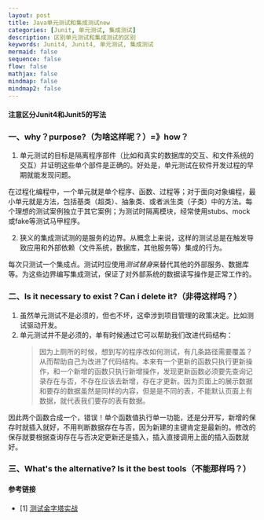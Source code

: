 ```yaml
---
layout: post
title: Java单元测试和集成测试new
categories: [Junit, 单元测试, 集成测试]
description: 区别单元测试和集成测试的区别
keywords: Junit4, Junit4, 单元测试, 集成测试
mermaid: false
sequence: false
flow: false
mathjax: false
mindmap: false
mindmap2: false
---
```

#### 注意区分Junit4和Junit5的写法

### 一、why？purpose?（为啥这样呢？）=》how？
1. 单元测试的目标是隔离程序部件（比如和真实的数据库的交互、和文件系统的交互）并证明这些单个部件是正确的。好处是，单元测试在软件开发过程的早期就能发现问题。

在过程化编程中，一个单元就是单个程序、函数、过程等；对于面向对象编程，最小单元就是方法，包括基类（超类）、抽象类、或者派生类（子类）中的方法。每个理想的测试案例独立于其它案例；为测试时隔离模块，经常使用stubs、mock或fake等测试马甲程序。

2. 狭义的集成测试测的是服务的边界。从概念上来说，这样的测试总是在触发导致应用和外部依赖（文件系统，数据库，其他服务等）集成的行为。

每次只测试一个集成点。测试时应使用*测试替身*来替代其他的外部服务、数据库等。为这些边界编写集成测试，保证了对外部系统的数据读写操作是正常工作的。


### 二、Is it necessary to exist？Can i delete it?（非得这样吗？）
1. 虽然单元测试不是必须的，但也不坏，这牵涉到项目管理的政策决定。比如测试驱动开发。
2. 单元测试并不是必须的，单有时候通过它可以帮助我们改进代码结构：
    > 因为上厕所的时候，想到写的程序改如何测试，有几条路径需要覆盖？从而帮助自己为改进了代码结构。本来有一个更新的函数只执行更新操作，和一个新增的函数只执行新增操作，发现更新函数必须要先查询记录存在与否，不存在应该去新增，存在才更新。因为页面上的展示数据和要存的数据虽然是同样的内容，但是是不同的表，不能默认页面上有数据，就代表我们要存的表有数据。

因此两个函数合成一个，错误！单个函数值执行单一功能，还是分开写，新增的保存时就插入就好，不用判断数据存在与否，因为新建的主键肯定是最新的。修改的保存就要根据查询存在与否决定更新还是插入，插入直接调用上面的插入函数就好。

### 三、What's the alternative? Is it the best tools（不能那样吗？）

#### 参考链接
- [1] [测试金字塔实战](https://insights.thoughtworks.cn/practical-test-pyramid/)


